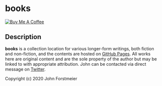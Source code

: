 # books

<a href="https://www.buymeacoffee.com/forstmeier" target="_blank"><img src="https://www.buymeacoffee.com/assets/img/custom_images/orange_img.png" alt="Buy Me A Coffee" style="height: auto !important;width: auto !important;" ></a>

## Description

**books** is a collection location for various longer-form writings, both fiction and non-fiction, and the contents are hosted on [GitHub Pages](https://pages.github.com/). All works here are original content and are the sole property of the author but may be linked to with appropriate attribution. John can be contacted via direct message on [Twitter](https://twitter.com/forstmeier).

Copyright (c) 2020 John Forstmeier  
